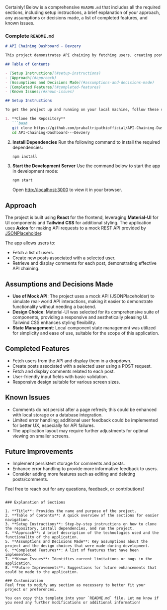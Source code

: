Certainly! Below is a comprehensive `README.md` that includes all the required sections, including setup instructions, a brief explanation of your approach, any assumptions or decisions made, a list of completed features, and known issues.

### Complete `README.md`

```markdown
# API Chaining Dashboard - Devzery

This project demonstrates API chaining by fetching users, creating posts, and retrieving comments from a mock API. It showcases the integration of various APIs in a cohesive manner, allowing users to interact with the application seamlessly.

## Table of Contents

- [Setup Instructions](#setup-instructions)
- [Approach](#approach)
- [Assumptions and Decisions Made](#assumptions-and-decisions-made)
- [Completed Features](#completed-features)
- [Known Issues](#known-issues)

## Setup Instructions

To get the project up and running on your local machine, follow these steps:

1. **Clone the Repository**
   ```bash
   git clone https://github.com/prabaltripathiofficial/API-Chaining-Dashboard---Devzery.git
   cd API-Chaining-Dashboard---Devzery
   ```

2. **Install Dependencies**
   Run the following command to install the required dependencies:
   ```bash
   npm install
   ```

3. **Start the Development Server**
   Use the command below to start the app in development mode:
   ```bash
   npm start
   ```
   Open [http://localhost:3000](http://localhost:3000) to view it in your browser.

## Approach

The project is built using **React** for the frontend, leveraging **Material-UI** for UI components and **Tailwind CSS** for additional styling. The application uses **Axios** for making API requests to a mock REST API provided by [JSONPlaceholder](https://jsonplaceholder.typicode.com). 

The app allows users to:
- Fetch a list of users.
- Create new posts associated with a selected user.
- Retrieve and display comments for each post, demonstrating effective API chaining.

## Assumptions and Decisions Made

- **Use of Mock API**: The project uses a mock API (JSONPlaceholder) to simulate real-world API interactions, making it easier to demonstrate functionality without needing a backend.
- **Design Choice**: Material-UI was selected for its comprehensive suite of components, providing a responsive and aesthetically pleasing UI. Tailwind CSS enhances styling flexibility.
- **State Management**: Local component state management was utilized for simplicity and ease of use, suitable for the scope of this application.

## Completed Features

- Fetch users from the API and display them in a dropdown.
- Create posts associated with a selected user using a POST request.
- Fetch and display comments related to each post.
- User-friendly input fields with basic validation.
- Responsive design suitable for various screen sizes.

## Known Issues

- Comments do not persist after a page refresh; this could be enhanced with local storage or a database integration.
- Limited error handling; additional user feedback could be implemented for better UX, especially for API failures.
- The application layout may require further adjustments for optimal viewing on smaller screens.

## Future Improvements

- Implement persistent storage for comments and posts.
- Enhance error handling to provide more informative feedback to users.
- Consider adding more features such as editing and deleting posts/comments.

Feel free to reach out for any questions, feedback, or contributions!
```

### Explanation of Sections

1. **Title**: Provides the name and purpose of the project.
2. **Table of Contents**: A quick overview of the sections for easier navigation.
3. **Setup Instructions**: Step-by-step instructions on how to clone the repository, install dependencies, and run the project.
4. **Approach**: A brief description of the technologies used and the functionality of the application.
5. **Assumptions and Decisions Made**: Key assumptions about the project and the design choices that were made during development.
6. **Completed Features**: A list of features that have been implemented.
7. **Known Issues**: Identifies current limitations or bugs in the application.
8. **Future Improvements**: Suggestions for future enhancements that could be made to the application.

### Customization
Feel free to modify any section as necessary to better fit your project or preferences.

You can copy this template into your `README.md` file. Let me know if you need any further modifications or additional information!
